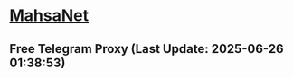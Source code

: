 
# [MahsaNet](https://t.me/mahsa_net)
## Free Telegram Proxy (Last Update: 2025-06-26 01:38:53)

    